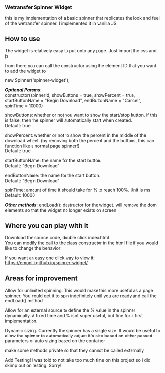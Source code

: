 ### Wetransfer Spinner Widget
this is my implementation of a basic spinner that replicates the look and feel of the wetransfer spinner. I implemented it in vanilla JS

## How to use
The widget is relatively easy to put onto any page. Just import the css and js
<script src="spinner.js" ></script>
<link rel="stylesheet" href="spinner.css">

from there you can call the constructor using the element ID that you want to add the widget to

new Spinner("spinner-widget");

***Optional Params***:  
constructor(spinnerId, showButtons = true, showPercent = true, startButtonName = "Begin Download", endButtonName = "Cancel", spinTime = 10000)

showButtons: whether or not you want to show the start/stop button. if this is false, then the spinner will automatically start when created.  
    Default: true  

showPercent: whether or not to show the percent in the middle of the download wheel. (by removing both the percent and the buttons, this can function like a normal page spinner!)  
    Default: true  

startButtonName: the name for the start button.   
    Default: "Begin Download"  
			
endButtonName: the name for the start button.   
    Default: "Begin Download"  
			
spinTime: amount of time it should take for % to reach 100%. Unit is ms  
    Default: 10000

***Other methods***:
endLoad(): destructor for the widget. will remove the dom elements so that the widget no longer exists on screen

## Where you can play with it
Download the source code, double click index.html  
You can modify the call to the class constructor in the html file if you would like to change the behavior

If you want an easy one click way to view it: https://emonifi.github.io/spinner-widget/


## Areas for improvement
Allow for unlimited spinning. This would make this more useful as a page spinner. You could get it to spin indefinitely until you are ready and call the endLoad() method

Allow for an external source to define the % value in the spinner dynamically. A fixed time and % isnt super useful, but fine for a first implementation.

Dynamic sizing. Currently the spinner has a single size. It would be useful to allow the spinner to automatically adjust it's size based on either passed parameters or auto sizing based on the container

make some methods private so that they cannot be called externally

Add Testing! I was told to not take too much time on this project so i did skimp out on testing. Sorry!
